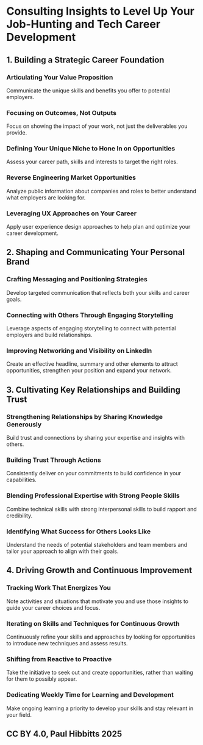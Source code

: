 # Consulting Insights to Level Up Your Job-Hunting and Tech Career Development

## 1. Building a Strategic Career Foundation

### Articulating Your Value Proposition

Communicate the unique skills and benefits you offer to potential employers.

### Focusing on Outcomes, Not Outputs

Focus on showing the impact of your work, not just the deliverables you provide.

### Defining Your Unique Niche to Hone In on Opportunities

Assess your career path, skills and interests to target the right roles.

### Reverse Engineering Market Opportunities

Analyze public information about companies and roles to better understand what employers are looking for.

### Leveraging UX Approaches on Your Career

Apply user experience design approaches to help plan and optimize your career development.

## 2. Shaping and Communicating Your Personal Brand

### Crafting Messaging and Positioning Strategies

Develop targeted communication that reflects both your skills and career goals.

### Connecting with Others Through Engaging Storytelling

Leverage aspects of engaging storytelling to connect with potential employers and build relationships.

### Improving Networking and Visibility on LinkedIn

Create an effective headline, summary and other elements to attract opportunities, strengthen your position and expand your network.

## 3. Cultivating Key Relationships and Building Trust

### Strengthening Relationships by Sharing Knowledge Generously

Build trust and connections by sharing your expertise and insights with others.

### Building Trust Through Actions

Consistently deliver on your commitments to build confidence in your capabilities.

### Blending Professional Expertise with Strong People Skills

Combine technical skills with strong interpersonal skills to build rapport and credibility.

### Identifying What Success for Others Looks Like

Understand the needs of potential stakeholders and team members and tailor your approach to align with their goals.

## 4. Driving Growth and Continuous Improvement

### Tracking Work That Energizes You

Note activities and situations that motivate you and use those insights to guide your career choices and focus.

### Iterating on Skills and Techniques for Continuous Growth

Continuously refine your skills and approaches by looking for opportunities to introduce new techniques and assess results.

### Shifting from Reactive to Proactive

Take the initiative to seek out and create opportunities, rather than waiting for them to possibly appear.

### Dedicating Weekly Time for Learning and Development

Make ongoing learning a priority to develop your skills and stay relevant in your field.

## CC BY 4.0, Paul Hibbitts 2025
